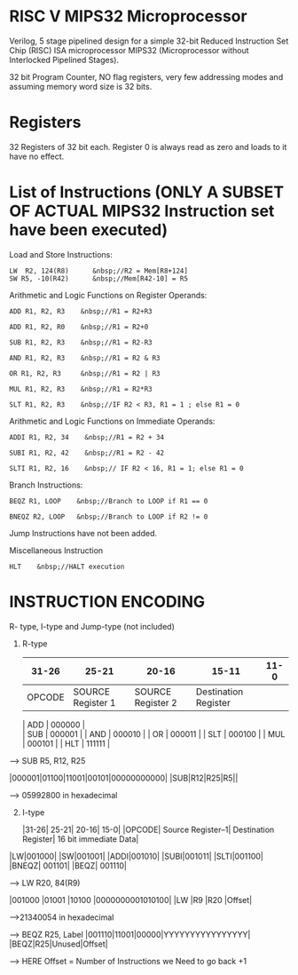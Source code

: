# RISC V MIPS32 Microprocessor

Verilog, 5 stage pipelined design for a simple 32-bit Reduced Instruction Set Chip (RISC) ISA microprocessor MIPS32 (Microprocessor without Interlocked Pipelined Stages). 

32 bit Program Counter, NO flag registers, very few addressing modes and assuming memory word size is 32 bits.


# Registers

32 Registers of 32 bit each. Register 0 is always read as zero and loads to it have no effect.

# List of Instructions (ONLY A SUBSET OF ACTUAL MIPS32 Instruction set have been executed)

Load and Store Instructions:

	LW  R2, 124(R8)      &nbsp;//R2 = Mem[R8+124]
	SW R5, -10(R42)      &nbsp;//Mem[R42-10] = R5


Arithmetic and Logic Functions on Register Operands: 

	ADD R1, R2, R3    &nbsp;//R1 = R2+R3

	ADD R1, R2, R0    &nbsp;//R1 = R2+0

	SUB R1, R2, R3    &nbsp;//R1 = R2-R3

	AND R1, R2, R3    &nbsp;//R1 = R2 & R3

	OR R1, R2, R3     &nbsp;//R1 = R2 | R3

	MUL R1, R2, R3    &nbsp;//R1 = R2*R3

	SLT R1, R2, R3    &nbsp;//IF R2 < R3, R1 = 1 ; else R1 = 0

	
Arithmetic and Logic Functions on Immediate Operands: 

	ADDI R1, R2, 34    &nbsp;//R1 = R2 + 34

	SUBI R1, R2, 42    &nbsp;//R1 = R2 - 42

	SLTI R1, R2, 16    &nbsp;// IF R2 < 16, R1 = 1; else R1 = 0


Branch Instructions:

	BEQZ R1, LOOP    &nbsp;//Branch to LOOP if R1 == 0

	BNEQZ R2, LOOP   &nbsp;//Branch to LOOP if R2 != 0

Jump Instructions have not been added.

Miscellaneous Instruction
	
	HLT    &nbsp;//HALT execution


# INSTRUCTION ENCODING


R- type, I-type and Jump-type (not included)


1. R-type
		
	|31-26 | 25-21 |20-16 |	15-11 |	11-0|
	| --- | --- | --- | --- | --- |
	|OPCODE| SOURCE Register 1| SOURCE Register 2| Destination Register | <empty>|                         
	
	
	
	| ADD | 000000 |  
	| SUB | 000001 |
	| AND | 000010 | 
	| OR | 000011 |
	| SLT | 000100 |
	| MUL | 000101 |
	| HLT | 111111 |
  
--> SUB R5, R12, R25
		
|000001|01100|11001|00101|00000000000|
|SUB|R12|R25|R5|<empty>|
		
--> 05992800 in hexadecimal
		
	
2. I-type
	
	|31-26|	25-21| 20-16| 15-0|
	|OPCODE| Source Register–1| Destination Register| 16 bit immediate Data|
		
|LW|001000|
|SW|001001|
|ADDI|001010|
|SUBI|001011|
|SLTI|001100|
|BNEQZ|	001101|
|BEQZ|	001110|

--> LW R20, 84(R9)
	
|001000	|01001	|10100	|0000000001010100|
|LW	|R9	|R20	|Offset|
		
-->21340054 in hexadecimal
		
--> BEQZ R25, Label
		|001110|11001|00000|YYYYYYYYYYYYYYYY|
		|BEQZ|R25|Unused|Offset|
		
--> HERE Offset = Number of Instructions we Need to go back +1
		

